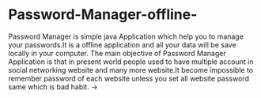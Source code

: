 # Password-Manager-offline-
Password Manager is simple java Application which help you to manage your passwords.It is a offline application and all your data will be save locally in your computer.
The main objective of Password Manager Application is that in present world people used to  have  multiple account in  social networking website and many more website.It become impossible to remember password of each website unless you set all website password same which is bad habit.
->
